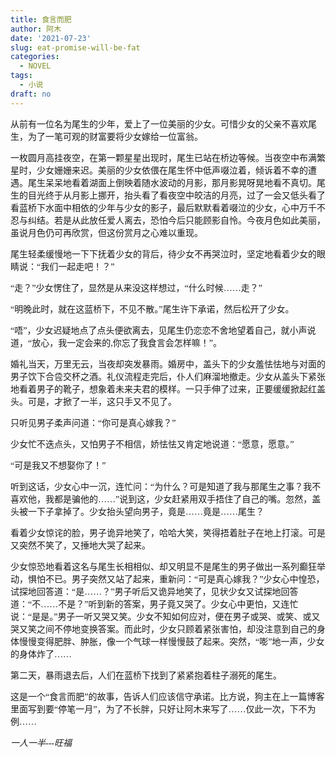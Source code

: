 ```yaml
---
title: 食言而肥
author: 阿木
date: '2021-07-23'
slug: eat-promise-will-be-fat
categories:
  - NOVEL
tags:
  - 小说
draft: no
---
```


<font face="微软雅黑">

<!--more-->

从前有一位名为尾生的少年，爱上了一位美丽的少女。可惜少女的父亲不喜欢尾生，为了一笔可观的财富要将少女嫁给一位富翁。

一枚圆月高挂夜空，在第一颗星星出现时，尾生已站在桥边等候。当夜空中布满繁星时，少女姗姗来迟。美丽的少女依偎在尾生怀中低声啜泣着，倾诉着不幸的遭遇。尾生呆呆地看着湖面上倒映着随水波动的月影，那月影晃呀晃地看不真切。尾生的目光终于从月影上挪开，抬头看了看夜空中皎洁的月亮，过了一会又低头看了看蓝桥下水面中相依的少年与少女的影子，最后默默看着啜泣的少女，心中万千不忍与纠结。若是从此放任爱人离去，恐怕今后只能顾影自怜。今夜月色如此美丽，虽说月色仍可再欣赏，但这份赏月之心难以重现。

尾生轻柔缓慢地一下下抚着少女的背后，待少女不再哭泣时，坚定地看着少女的眼睛说：“我们一起走吧！？”

“走？”少女愣住了，显然是从来没这样想过，“什么时候……走？”

“明晚此时，就在这蓝桥下，不见不散。”尾生许下承诺，然后松开了少女。

“唔”，少女迟疑地点了点头便欲离去，见尾生仍恋恋不舍地望着自己，就小声说道，“放心，我一定会来的,你忘了我食言会怎样嘛！”。

婚礼当天，万里无云，当夜却突发暴雨。婚房中，盖头下的少女羞怯怯地与对面的男子饮下合卺交杯之酒。礼仪流程走完后，仆人们麻溜地撤走。少女从盖头下紧张地看着男子的靴子，想象着未来夫君的模样。一只手伸了过来，正要缓缓掀起红盖头。可是，才掀了一半，这只手又不见了。

只听见男子柔声问道：“你可是真心嫁我？”

少女忙不迭点头，又怕男子不相信，娇怯怯又肯定地说道：“愿意，愿意。”

“可是我又不想娶你了！”

听到这话，少女心中一沉，连忙问：“为什么？可是知道了我与那尾生之事？我不喜欢他，我都是骗他的……”说到这，少女赶紧用双手捂住了自己的嘴。忽然，盖头被一下子拿掉了。少女抬头望向男子，竟是……竟是……尾生？

看着少女惊诧的脸，男子诡异地笑了，哈哈大笑，笑得捂着肚子在地上打滚。可是又突然不笑了，又捶地大哭了起来。

少女惊恐地看着这名与尾生长相相似、却又明显不是尾生的男子做出一系列癫狂举动，惧怕不已。男子突然又站了起来，重新问：“可是真心嫁我？”少女心中惶恐，试探地回答道：“是……？”男子听后又诡异地笑了，见状少女又试探地回答道：“不……不是？”听到新的答案，男子竟又哭了。少女心中更怕，又连忙说：“是是。”男子一听又哭又笑。少女不知如何应对，便在男子或哭、或笑、或又哭又笑之间不停地变换答案。而此时，少女只顾着紧张害怕，却没注意到自己的身体慢慢变得肥胖、肿胀，像一个气球一样慢慢鼓了起来。突然，“嘭”地一声，少女的身体炸了……

第二天，暴雨退去后，人们在蓝桥下找到了紧紧抱着柱子溺死的尾生。

这是一个“食言而肥”的故事，告诉人们应该信守承诺。比方说，狗主在上一篇博客里面写到要“停笔一月”，为了不长胖，只好让阿木来写了……仅此一次，下不为例……

*一人一半---旺福*
